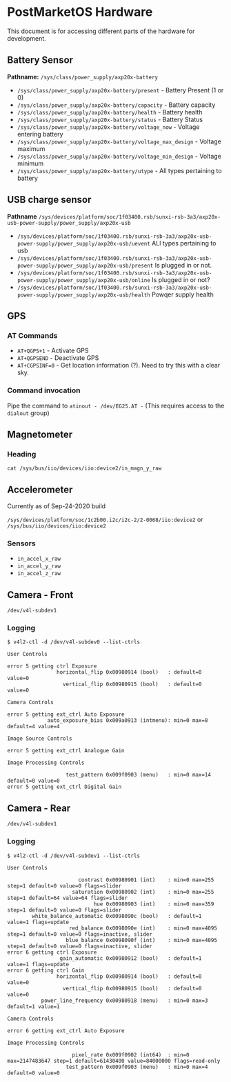 # PostMarketOS Hardware

This document is for accessing different parts of the hardware for development.

## Battery Sensor

**Pathname:** `/sys/class/power_supply/axp20x-battery`

* `/sys/class/power_supply/axp20x-battery/present` - Battery Present (1 or 0)
* `/sys/class/power_supply/axp20x-battery/capacity` - Battery capacity
* `/sys/class/power_supply/axp20x-battery/health` - Battery health
* `/sys/class/power_supply/axp20x-battery/status` - Battery Status 
* `/sys/class/power_supply/axp20x-battery/voltage_now` - Voltage entering battery
* `/sys/class/power_supply/axp20x-battery/voltage_max_design` - Voltage maximum
* `/sys/class/power_supply/axp20x-battery/voltage_min_design` - Voltage minimum
* `/sys/class/power_supply/axp20x-battery/utype` - All types pertaining to battery

## USB charge sensor

**Pathname** `/sys/devices/platform/soc/1f03400.rsb/sunxi-rsb-3a3/axp20x-usb-power-supply/power_supply/axp20x-usb`

* `/sys/devices/platform/soc/1f03400.rsb/sunxi-rsb-3a3/axp20x-usb-power-supply/power_supply/axp20x-usb/uevent` ALl types pertaining to usb 
* `/sys/devices/platform/soc/1f03400.rsb/sunxi-rsb-3a3/axp20x-usb-power-supply/power_supply/axp20x-usb/present` Is plugged in or not.
* `/sys/devices/platform/soc/1f03400.rsb/sunxi-rsb-3a3/axp20x-usb-power-supply/power_supply/axp20x-usb/online` Is plugged in or not?
* `/sys/devices/platform/soc/1f03400.rsb/sunxi-rsb-3a3/axp20x-usb-power-supply/power_supply/axp20x-usb/health` Powqer supply health 


## GPS

### AT Commands

* `AT+QGPS+1` - Activate GPS
* `AT+QGPSEND` - Deactivate GPS 
* `AT+CGPSINF=0` - Get location information (?). Need to try this with a clear sky.

### Command invocation

Pipe the command to `atinout - /dev/EG25.AT -` (This requires access to the `dialout` group)

## Magnetometer

### Heading

```
cat /sys/bus/iio/devices/iio:device2/in_magn_y_raw
```

## Accelerometer

Currently as of Sep-24-2020 build

`/sys/devices/platform/soc/1c2b00.i2c/i2c-2/2-0068/iio:device2`
or
`/sys/bus/iio/devices/iio:device2`

### Sensors

* `in_accel_x_raw`
* `in_accel_y_raw`
* `in_accel_z_raw`

## Camera - Front

`/dev/v4l-subdev1`

### Logging

```
$ v4l2-ctl -d /dev/v4l-subdev0 --list-ctrls

User Controls

error 5 getting ctrl Exposure
                horizontal_flip 0x00980914 (bool)   : default=0 value=0
                  vertical_flip 0x00980915 (bool)   : default=0 value=0

Camera Controls

error 5 getting ext_ctrl Auto Exposure
             auto_exposure_bias 0x009a0913 (intmenu): min=0 max=8 default=4 value=4

Image Source Controls

error 5 getting ext_ctrl Analogue Gain

Image Processing Controls

                   test_pattern 0x009f0903 (menu)   : min=0 max=14 default=0 value=0
error 5 getting ext_ctrl Digital Gain

```

## Camera - Rear

`/dev/v4l-subdev1`

### Logging

```
$ v4l2-ctl -d /dev/v4l-subdev1 --list-ctrls

User Controls

                       contrast 0x00980901 (int)    : min=0 max=255 step=1 default=0 value=0 flags=slider
                     saturation 0x00980902 (int)    : min=0 max=255 step=1 default=64 value=64 flags=slider
                            hue 0x00980903 (int)    : min=0 max=359 step=1 default=0 value=0 flags=slider
        white_balance_automatic 0x0098090c (bool)   : default=1 value=1 flags=update
                    red_balance 0x0098090e (int)    : min=0 max=4095 step=1 default=0 value=0 flags=inactive, slider
                   blue_balance 0x0098090f (int)    : min=0 max=4095 step=1 default=0 value=0 flags=inactive, slider
error 6 getting ctrl Exposure
                 gain_automatic 0x00980912 (bool)   : default=1 value=1 flags=update
error 6 getting ctrl Gain
                horizontal_flip 0x00980914 (bool)   : default=0 value=0
                  vertical_flip 0x00980915 (bool)   : default=0 value=0
           power_line_frequency 0x00980918 (menu)   : min=0 max=3 default=1 value=1

Camera Controls

error 6 getting ext_ctrl Auto Exposure

Image Processing Controls

                     pixel_rate 0x009f0902 (int64)  : min=0 max=2147483647 step=1 default=61430400 value=84000000 flags=read-only
                   test_pattern 0x009f0903 (menu)   : min=0 max=4 default=0 value=0

```

